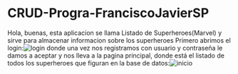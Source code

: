 # CRUD-Progra-FranciscoJavierSP
Hola, buenas, esta aplicacion se llama Listado de Superheroes(Marvel) y sirve para almacenar informacion sobre los superheroes
Primero abrimos el login:![login](https://user-images.githubusercontent.com/72436014/121830313-0df95600-ccc5-11eb-90be-7f02836b3e85.png)
donde una vez nos registramos con usuario y contraseña le damos a aceptar y nos lleva a la pagina principal, donde está el listado de todos los superheroes que figuran en la base de datos:![inicio](https://user-images.githubusercontent.com/72436014/121830388-3aad6d80-ccc5-11eb-9218-bda2762bd1d9.png)
